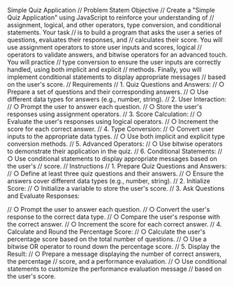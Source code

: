 Simple Quiz Application
// Problem Statem Objective
// Create a "Simple Quiz Application" using JavaScript to reinforce your understanding of
// assignment, logical, and other operators, type conversion, and conditional statements. Your task
// is to build a program that asks the user a series of questions, evaluates their responses, and
// calculates their score. You will use assignment operators to store user inputs and scores, logical
// operators to validate answers, and bitwise operators for an advanced touch. You will practice
// type conversion to ensure the user inputs are correctly handled, using both implicit and explicit
// methods. Finally, you will implement conditional statements to display appropriate messages
// based on the user's score.
// Requirements
// 1. Quiz Questions and Answers:
// ○ Prepare a set of questions and their corresponding answers.
// ○ Use different data types for answers (e.g., number, string).
// 2. User Interaction:
// ○ Prompt the user to answer each question.
// ○ Store the user's responses using assignment operators.
// 3. Score Calculation:
// ○ Evaluate the user's responses using logical operators.
// ○ Increment the score for each correct answer.
// 4. Type Conversion:
// ○ Convert user inputs to the appropriate data types.
// ○ Use both implicit and explicit type conversion methods.
// 5. Advanced Operators:
// ○ Use bitwise operators to demonstrate their application in the quiz.
// 6. Conditional Statements:
// ○ Use conditional statements to display appropriate messages based on the user's
// score.
// Instructions
// 1. Prepare Quiz Questions and Answers:
// ○ Define at least three quiz questions and their answers.
// ○ Ensure the answers cover different data types (e.g., number, string).
// 2. Initialize Score:
// ○ Initialize a variable to store the user's score.
// 3. Ask Questions and Evaluate Responses:

// ○ Prompt the user to answer each question.
// ○ Convert the user's response to the correct data type.
// ○ Compare the user's response with the correct answer.
// ○ Increment the score for each correct answer.
// 4. Calculate and Round the Percentage Score:
// ○ Calculate the user's percentage score based on the total number of questions.
// ○ Use a bitwise OR operator to round down the percentage score.
// 5. Display the Result:
// ○ Prepare a message displaying the number of correct answers, the percentage
// score, and a performance evaluation.
// ○ Use conditional statements to customize the performance evaluation message
// based on the user's score.
